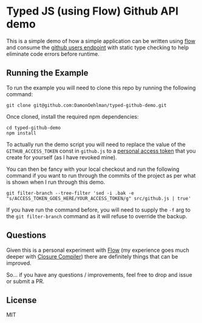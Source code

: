 # Typed JS (using Flow) Github API demo

This is a simple demo of how a simple application can be written using [flow](https://flowtype.org) and consume the [github users endpoint](https://developer.github.com/v3/users/) with static type checking to help eliminate code errors before runtime.

## Running the Example

To run the example you will need to clone this repo by running the following command:

```
git clone git@github.com:DamonOehlman/typed-github-demo.git
```

Once cloned, install the required npm dependencies:

```
cd typed-github-demo
npm install
```

To actually run the demo script you will need to replace the value of the `GITHUB_ACCESS_TOKEN` const in `github.js` to a [personal access token](https://github.com/settings/tokens) that you create for yourself (as I have revoked mine).

You can then be fancy with your local checkout and run the following command if you want to run through the commits of the project as per what is shown when I run through this demo.

```
git filter-branch --tree-filter 'sed -i .bak -e "s/ACCESS_TOKEN_GOES_HERE/YOUR_ACCESS_TOKEN/g" src/github.js | true'
```

If you have run the command before, you will need to supply the `-f` arg to the `git filter-branch` command as it will refuse to override the backup.

## Questions

Given this is a personal experiment with [Flow](https://flowtype.org/) (my experience goes much deeper with [Closure Compiler](https://developers.google.com/closure/compiler/)) there are definitely things that can be improved.

So... if you have any questions / improvements, feel free to drop and issue or submit a PR.

## License

MIT
